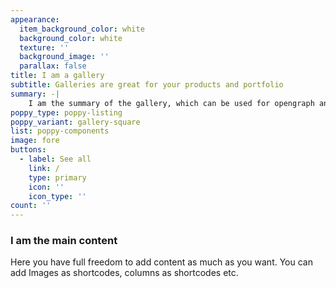 ```yaml
---
appearance:
  item_background_color: white
  background_color: white
  texture: ''
  background_image: ''
  parallax: false
title: I am a gallery
subtitle: Galleries are great for your products and portfolio
summary: -|
    I am the summary of the gallery, which can be used for opengraph and SEO descriptions
poppy_type: poppy-listing
poppy_variant: gallery-square
list: poppy-components
image: fore
buttons:
  - label: See all
    link: /
    type: primary
    icon: ''
    icon_type: ''
count: ''
---
```

### I am the main content

Here you have full freedom to add content as much as you want.
You can add  Images as shortcodes, columns as shortcodes etc.
